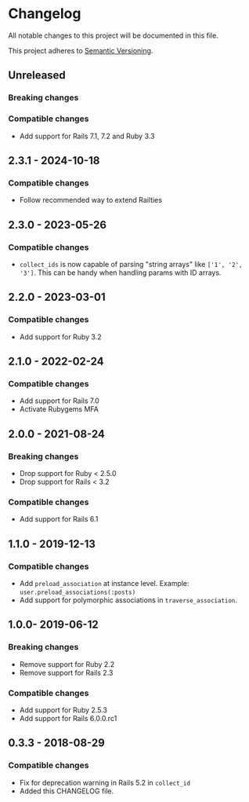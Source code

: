 # Changelog
All notable changes to this project will be documented in this file.

This project adheres to [Semantic Versioning](http://semver.org/spec/v2.0.0.html).

## Unreleased

### Breaking changes

### Compatible changes

- Add support for Rails 7.1, 7.2 and Ruby 3.3


## 2.3.1 - 2024-10-18

### Compatible changes

- Follow recommended way to extend Railties

## 2.3.0 - 2023-05-26

### Compatible changes

- `collect_ids` is now capable of parsing "string arrays" like `['1', '2', '3']`. This can be handy when handling params with ID arrays.

## 2.2.0 - 2023-03-01

### Compatible changes

- Add support for Ruby 3.2


## 2.1.0 - 2022-02-24

### Compatible changes
- Add support for Rails 7.0
- Activate Rubygems MFA


## 2.0.0 - 2021-08-24

### Breaking changes
- Drop support for Ruby < 2.5.0
- Drop support for Rails < 3.2

### Compatible changes
- Add support for Rails 6.1


## 1.1.0 - 2019-12-13

### Compatible changes
- Add `preload_association` at instance level. Example: `user.preload_associations(:posts)`
- Add support for polymorphic associations in `traverse_association`.


## 1.0.0- 2019-06-12

### Breaking changes
- Remove support for Ruby 2.2
- Remove support for Rails 2.3

### Compatible changes
- Add support for Ruby 2.5.3
- Add support for Rails 6.0.0.rc1


## 0.3.3 - 2018-08-29

### Compatible changes

- Fix for deprecation warning in Rails 5.2 in `collect_id`
- Added this CHANGELOG file.
